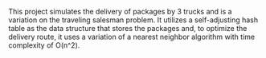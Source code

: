 This project simulates the delivery of packages by 3 trucks and is a variation on the traveling salesman problem. It utilizes a self-adjusting hash table as the data structure that stores the packages and, to optimize the delivery route, it uses a variation of a nearest neighbor algorithm with time complexity of O(n^2).